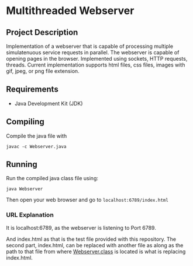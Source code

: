 # Multithreaded Webserver
## Project Description
Implementation of a webserver that is capable of processing multiple simulatenuous service requests in parallel. The webserver is capable of opening pages in the browser. Implemented using sockets, HTTP requests, threads. Current implementation supports html files, css files, images with gif, jpeg, or png file extension.

## Requirements
- Java Development Kit (JDK)

## Compiling
Compile the java file with

```javac -c Webserver.java```

## Running
Run the compiled java class file using:

```java Webserver```

Then open your web browser and go to ```localhost:6789/index.html```

### URL Explanation 
It is localhost:6789, as the webserver is listening to Port 6789.

And index.html as that is the test file provided with this repository. The second part, index.html, can be replaced with another file as along as the path to that file from where [Webserver.class](Webserver.class) is located is what is replacing index.html.
